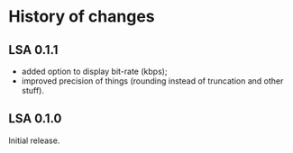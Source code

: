 # History of changes

## LSA 0.1.1

* added option to display bit-rate (kbps);
* improved precision of things (rounding instead of truncation and other
  stuff).

## LSA 0.1.0

Initial release.
